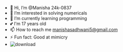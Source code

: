 - 👋 Hi, I’m @Manisha 24k-0837
- 👀 I’m interested in solving numericals 
- 🌱 I’m currently learning programming 
- 💕 I'm 17 years old 
- 📫 How to reach me manishasadhwani5@gmail.com
- ⚡ Fun fact: Good at mimicry
- ![download](https://github.com/user-attachments/assets/2c7ff53e-63f4-4805-9713-80d06a1c51c4)
<!---
Manishasadhwani88/Manishasadhwani88 is a ✨ special ✨ repository because its `README.md` (this file) appears on your GitHub profile.
You can click the Preview link to take a look at your changes.
--->
